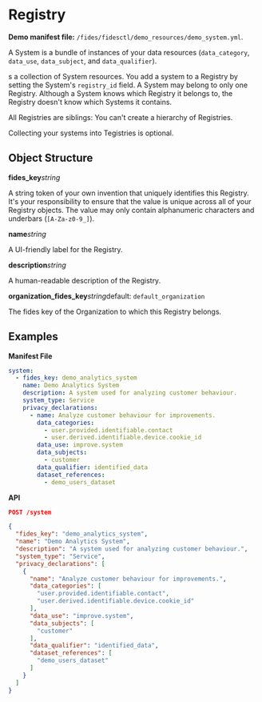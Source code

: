 # Registry

**Demo manifest file:** `/fides/fidesctl/demo_resources/demo_system.yml`. 


A System is a bundle of instances of your data resources (`data_category`, `data_use`, `data_subject`, and `data_qualifier`).


s a collection of System resources. You add a system to a Registry by setting the System's `registry_id` field. A System may belong to only one Registry. Although a System knows which Registry it belongs to, the Registry doesn't know which Systems it contains.

All Registries are siblings: You can't create a hierarchy of Registries.

Collecting your systems into Tegistries is optional. 


## Object Structure

**fides_key**<span class="required"/>_string_

A string token of your own invention that uniquely identifies this Registry. It's your responsibility to ensure that the value is unique across all of your Registry objects. The value may only contain alphanumeric characters and underbars (`[A-Za-z0-9_]`). 

**name**<span class="spacer"/>_string_

A UI-friendly label for the Registry.

**description**<span class="spacer"/>_string_

A human-readable description of the Registry.

**organization_fides_key**<span class="spacer"/>_string_<span class="spacer"/>default: `default_organization`

The fides key of the Organization to which this Registry belongs.


## Examples

**Manifest File**

```yaml
system:
  - fides_key: demo_analytics_system
    name: Demo Analytics System
    description: A system used for analyzing customer behaviour.
    system_type: Service
    privacy_declarations:
      - name: Analyze customer behaviour for improvements.
        data_categories:
          - user.provided.identifiable.contact
          - user.derived.identifiable.device.cookie_id
        data_use: improve.system
        data_subjects:
          - customer
        data_qualifier: identified_data
        dataset_references:
          - demo_users_dataset
```

**API**

```json
POST /system

{
  "fides_key": "demo_analytics_system",
  "name": "Demo Analytics System",
  "description": "A system used for analyzing customer behaviour.",
  "system_type": "Service",
  "privacy_declarations": [
    {
      "name": "Analyze customer behaviour for improvements.",
      "data_categories": [
        "user.provided.identifiable.contact",
        "user.derived.identifiable.device.cookie_id"
      ],
      "data_use": "improve.system",
      "data_subjects": [
        "customer"
      ],
      "data_qualifier": "identified_data",
      "dataset_references": [
        "demo_users_dataset"
      ]
    }
  ]
}
```
